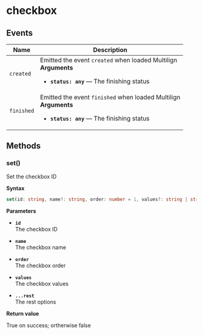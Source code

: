 # checkbox

## Events

| Name       | Description                                                                                                                       |
| ---------- | --------------------------------------------------------------------------------------------------------------------------------- |
| `created`  | Emitted the event `created` when loaded Multilign<br>**Arguments**<br><ul><li>**`status: any`** — The finishing status</li></ul>  |
| `finished` | Emitted the event `finished` when loaded Multilign<br>**Arguments**<br><ul><li>**`status: any`** — The finishing status</li></ul> |

## Methods

### set()

Set the checkbox ID

**Syntax**

```typescript
set(id: string, name?: string, order: number = 1, values?: string | string[]): boolean
```

**Parameters**

- **`id`**<br>
  The checkbox ID

- **`name`**<br>
  The checkbox name

- **`order`**<br>
  The checkbox order

- **`values`**<br>
  The checkbox values

- **`...rest`**<br>
  The rest options

**Return value**

True on success; ortherwise false

